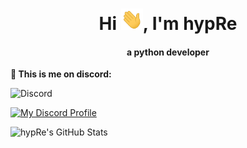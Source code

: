 <div align="center">
<h1 align="center">Hi <img width="35" src="https://github.com/1999AZZAR/1999AZZAR/blob/main/resources/img/waving.gif">, I'm hypRe</h1>
<h4 align="center">a python developer</h4>
</div>

**📲 This is me on discord:**

![Discord](https://discord.c99.nl/widget/theme-1/848321125678186517.png)

[![My Discord Profile](https://img.shields.io/static/v1?style=flat&logo=discord&logoColor=white&color=%235865f2&label=&message=My%20User:%20hypRe%231153)](https://discordapp.com/users/848321125678186517/)

<img alt="hypRe's GitHub Stats" height="156em" src="https://github-readme-stats.vercel.app/api?username=hypRe1&bg_color=30,e96443,4839a3&title_color=79D9F9&text_color=79D9F9&show_icons=true&theme=dracula">
